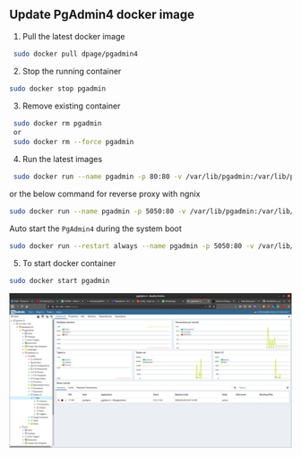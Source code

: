 ## Update PgAdmin4 docker image

1. Pull the latest docker image

```bash
 sudo docker pull dpage/pgadmin4
```

2. Stop the running container

```bash
sudo docker stop pgadmin
```

3. Remove existing container

```bash
 sudo docker rm pgadmin
 or 
 sudo docker rm --force pgadmin
```

4. Run the latest images

```bash
 sudo docker run --name pgadmin -p 80:80 -v /var/lib/pgadmin:/var/lib/pgadmin  -e 'PGADMIN_DEFAULT_EMAIL=m.thirumal@hotmail.com' -e 'PGADMIN_DEFAULT_PASSWORD=thirumal' -d dpage/pgadmin4
```
or the below command for reverse proxy with ngnix
```bash
sudo docker run --name pgadmin -p 5050:80 -v /var/lib/pgadmin:/var/lib/pgadmin  -e 'PGADMIN_DEFAULT_EMAIL=m.thirumal@hotmail.com' -e 'PGADMIN_DEFAULT_PASSWORD=thirumal' -d dpage/pgadmin4
```

Auto start the `PgAdmin4` during the system boot

```bash
sudo docker run --restart always --name pgadmin -p 5050:80 -v /var/lib/pgadmin:/var/lib/pgadmin  -e 'PGADMIN_DEFAULT_EMAIL=m.thirumal@hotmail.com' -e 'PGADMIN_DEFAULT_PASSWORD=thirumal' -d dpage/pgadmin4
```

5. To start docker container

```bash
sudo docker start pgadmin
```
	
![Pgadmin4.png](Pgadmin4.png)

